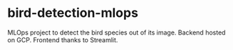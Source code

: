 # bird-detection-mlops
MLOps project to detect the bird species out of its image. Backend hosted on GCP. Frontend thanks to Streamlit.
